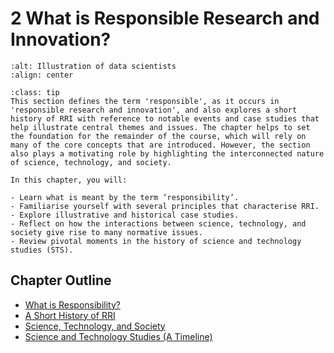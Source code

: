 # 2 What is Responsible Research and Innovation?

```{image} /images/illustrations/data-science.png
:alt: Illustration of data scientists
:align: center
```

```{admonition} Summary
:class: tip
This section defines the term 'responsible', as it occurs in 'responsible research and innovation', and also explores a short history of RRI with reference to notable events and case studies that help illustrate central themes and issues. The chapter helps to set the foundation for the remainder of the course, which will rely on many of the core concepts that are introduced. However, the section also plays a motivating role by highlighting the interconnected nature of science, technology, and society.
```

```{admonition} Learning Objectives
In this chapter, you will:

- Learn what is meant by the term ‘responsibility’.
- Familiarise yourself with several principles that characterise RRI.
- Explore illustrative and historical case studies.
- Reflect on how the interactions between science, technology, and society give rise to many normative issues.
- Review pivotal moments in the history of science and technology studies (STS).
```

## Chapter Outline

- [What is Responsibility?](responsibility.md)
- [A Short History of RRI](history.md)
- [Science, Technology, and Society](sts.md)
- [Science and Technology Studies (A Timeline)](timeline.md)

